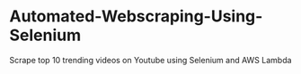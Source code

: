# Automated-Webscraping-Using-Selenium
Scrape top 10 trending videos on Youtube using Selenium and AWS Lambda
